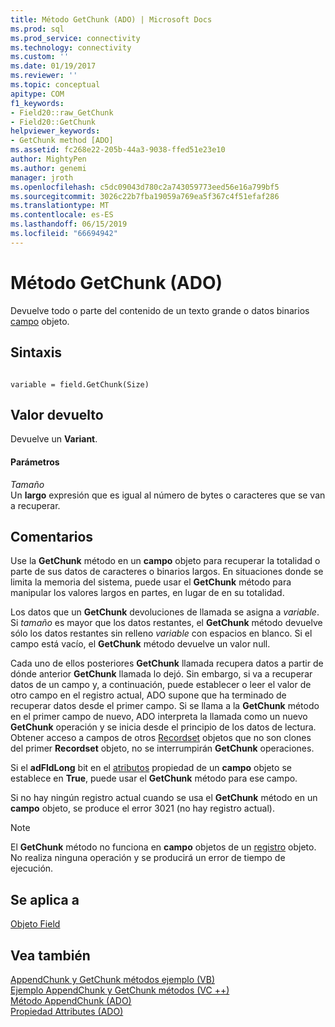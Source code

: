 ```yaml
---
title: Método GetChunk (ADO) | Microsoft Docs
ms.prod: sql
ms.prod_service: connectivity
ms.technology: connectivity
ms.custom: ''
ms.date: 01/19/2017
ms.reviewer: ''
ms.topic: conceptual
apitype: COM
f1_keywords:
- Field20::raw_GetChunk
- Field20::GetChunk
helpviewer_keywords:
- GetChunk method [ADO]
ms.assetid: fc268e22-205b-44a3-9038-ffed51e23e10
author: MightyPen
ms.author: genemi
manager: jroth
ms.openlocfilehash: c5dc09043d780c2a743059773eed56e16a799bf5
ms.sourcegitcommit: 3026c22b7fba19059a769ea5f367c4f51efaf286
ms.translationtype: MT
ms.contentlocale: es-ES
ms.lasthandoff: 06/15/2019
ms.locfileid: "66694942"
---
```

# <a name="getchunk-method-ado"></a>Método GetChunk (ADO)
Devuelve todo o parte del contenido de un texto grande o datos binarios [campo](../../../ado/reference/ado-api/field-object.md) objeto.  
  
## <a name="syntax"></a>Sintaxis  
  
```  
  
variable = field.GetChunk(Size)  
```  
  
## <a name="return-value"></a>Valor devuelto  
 Devuelve un **Variant**.  
  
#### <a name="parameters"></a>Parámetros  
 *Tamaño*  
 Un **largo** expresión que es igual al número de bytes o caracteres que se van a recuperar.  
  
## <a name="remarks"></a>Comentarios  
 Use la **GetChunk** método en un **campo** objeto para recuperar la totalidad o parte de sus datos de caracteres o binarios largos. En situaciones donde se limita la memoria del sistema, puede usar el **GetChunk** método para manipular los valores largos en partes, en lugar de en su totalidad.  
  
 Los datos que un **GetChunk** devoluciones de llamada se asigna a *variable*. Si *tamaño* es mayor que los datos restantes, el **GetChunk** método devuelve sólo los datos restantes sin relleno *variable* con espacios en blanco. Si el campo está vacío, el **GetChunk** método devuelve un valor null.  
  
 Cada uno de ellos posteriores **GetChunk** llamada recupera datos a partir de dónde anterior **GetChunk** llamada lo dejó. Sin embargo, si va a recuperar datos de un campo y, a continuación, puede establecer o leer el valor de otro campo en el registro actual, ADO supone que ha terminado de recuperar datos desde el primer campo. Si se llama a la **GetChunk** método en el primer campo de nuevo, ADO interpreta la llamada como un nuevo **GetChunk** operación y se inicia desde el principio de los datos de lectura. Obtener acceso a campos de otros [Recordset](../../../ado/reference/ado-api/recordset-object-ado.md) objetos que no son clones del primer **Recordset** objeto, no se interrumpirán **GetChunk** operaciones.  
  
 Si el **adFldLong** bit en el [atributos](../../../ado/reference/ado-api/attributes-property-ado.md) propiedad de un **campo** objeto se establece en **True**, puede usar el **GetChunk**  método para ese campo.  
  
 Si no hay ningún registro actual cuando se usa el **GetChunk** método en un **campo** objeto, se produce el error 3021 (no hay registro actual).  
  
> [!NOTE]
>  El **GetChunk** método no funciona en **campo** objetos de un [registro](../../../ado/reference/ado-api/record-object-ado.md) objeto. No realiza ninguna operación y se producirá un error de tiempo de ejecución.  
  
## <a name="applies-to"></a>Se aplica a  
 [Objeto Field](../../../ado/reference/ado-api/field-object.md)  
  
## <a name="see-also"></a>Vea también  
 [AppendChunk y GetChunk métodos ejemplo (VB)](../../../ado/reference/ado-api/appendchunk-and-getchunk-methods-example-vb.md)   
 [Ejemplo AppendChunk y GetChunk métodos (VC ++)](../../../ado/reference/ado-api/appendchunk-and-getchunk-methods-example-vc.md)   
 [Método AppendChunk (ADO)](../../../ado/reference/ado-api/appendchunk-method-ado.md)   
 [Propiedad Attributes (ADO)](../../../ado/reference/ado-api/attributes-property-ado.md)
